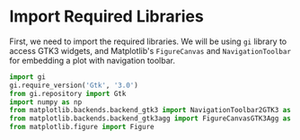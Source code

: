 # Import Required Libraries

First, we need to import the required libraries. We will be using `gi` library to access GTK3 widgets, and Matplotlib's `FigureCanvas` and `NavigationToolbar` for embedding a plot with navigation toolbar.

```python
import gi
gi.require_version('Gtk', '3.0')
from gi.repository import Gtk
import numpy as np
from matplotlib.backends.backend_gtk3 import NavigationToolbar2GTK3 as NavigationToolbar
from matplotlib.backends.backend_gtk3agg import FigureCanvasGTK3Agg as FigureCanvas
from matplotlib.figure import Figure
```
